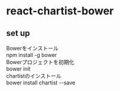 # react-chartist-bower

## set up  
Bowerをインストール  
npm install -g bower  
Bowerプロジェクトを初期化  
bower init  
chartistのインストール  
bower install chartist --save  

